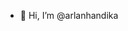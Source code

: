 - 👋 Hi, I’m @arlanhandika

<!---
arlanhandika/arlanhandika is a ✨ special ✨ repository because its `README.md` (this file) appears on your GitHub profile.
You can click the Preview link to take a look at your changes.
--->
